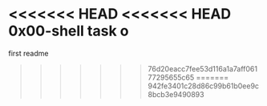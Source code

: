 <<<<<<< HEAD
<<<<<<< HEAD
0x00-shell task o
=======
first readme
>>>>>>> 76d20eacc7fee53d116a1a7aff06177295655c65
=======
>>>>>>> 942fe3401c28d86c99b61b0ee9c8bcb3e9490893
